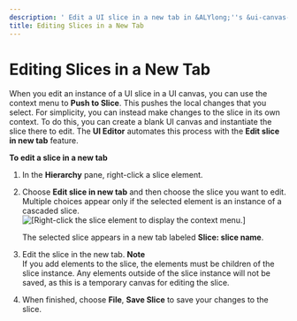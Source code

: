 ```yaml
---
description: ' Edit a UI slice in a new tab in &ALYlong;''s &ui-canvas-editor; . '
title: Editing Slices in a New Tab
---
```

# Editing Slices in a New Tab<a name="ui-editor-working-slices-newtab"></a>

When you edit an instance of a UI slice in a UI canvas, you can use the context menu to **Push to Slice**\. This pushes the local changes that you select\. For simplicity, you can instead make changes to the slice in its own context\. To do this, you can create a blank UI canvas and instantiate the slice there to edit\. The **UI Editor** automates this process with the **Edit slice in new tab** feature\.

**To edit a slice in a new tab**

1. In the **Hierarchy** pane, right\-click a slice element\.

1. Choose **Edit slice in new tab** and then choose the slice you want to edit\. Multiple choices appear only if the selected element is an instance of a cascaded slice\.  
![\[Right-click the slice element to display the context menu.\]](/images/userguide/game_ui_editor/ui-editor-working-slices-newtab.png)

   The selected slice appears in a new tab labeled **Slice: **slice name****\.

1. Edit the slice in the new tab\.
**Note**  
If you add elements to the slice, the elements must be children of the slice instance\. Any elements outside of the slice instance will not be saved, as this is a temporary canvas for editing the slice\.

1. When finished, choose **File**, **Save Slice** to save your changes to the slice\.
